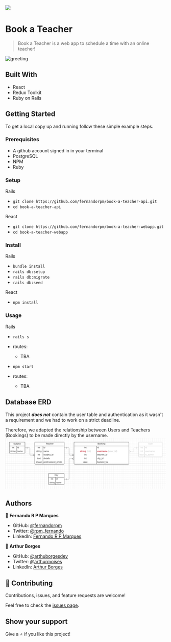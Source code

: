 ![](https://img.shields.io/badge/Microverse-blueviolet)

# Book a Teacher

> Book a Teacher is a web app to schedule a time with an online teacher!

![greeting](./greeting.gif)


## Built With

- React
- Redux Toolkit
- Ruby on Rails
<!-- - Amazon S3 Bucket -->


## Getting Started

To get a local copy up and running follow these simple example steps.

### Prerequisites

- A github account signed in in your terminal
- PostgreSQL
- NPM
- Ruby


### Setup

Rails
- `git clone https://github.com/fernandorpm/book-a-teacher-api.git`
- `cd book-a-teacher-api`

React
- `git clone https://github.com/fernandorpm/book-a-teacher-webapp.git`
- `cd book-a-teacher-webapp`

### Install

Rails
- `bundle install`
- `rails db:setup`
- `rails db:migrate`
- `rails db:seed`

React
- `npm install`

### Usage

Rails
- `rails s`
- routes:
  - TBA

- `npm start`
- routes:
  - TBA

## Database ERD
This project **_does not_** contain the user table and authentication as it wasn't a requirement and we had to work on a strict deadline.

Therefore, we adapted the relationship between Users and Teachers (Bookings) to be made directly by the username.
![ERD](book_erd.png)

## Authors

👤 **Fernando R P Marques**

- GitHub: [@fernandorpm](https://github.com/fernandorpm)
- Twitter: [@rpm_fernando](https://twitter.com/rpm_fernando)
- LinkedIn: [Fernando R P Marques](https://linkedin.com/in/fernandorpm)

👤 **Arthur Borges**

- GitHub: [@arthuborgesdev](https://github.com/arthurborgesdev)
- Twitter: [@arthurmoises](https://twitter.com/arthurmoises)
- LinkedIn: [Arthur Borges](https://linkedin.com/in/arthurmoises)


## 🤝 Contributing

Contributions, issues, and feature requests are welcome!

Feel free to check the [issues page](../../issues/).

## Show your support

Give a ⭐️ if you like this project!


